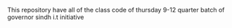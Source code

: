 This repository have all of the class code of thursday 9-12 quarter batch of governor sindh i.t initiative
